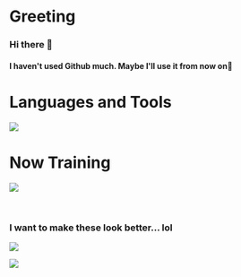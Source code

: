# Greeting
### Hi there 👋

#### I haven't used Github much. Maybe I'll use it from now on🤔

# Languages and Tools
![](https://skillicons.dev/icons?i=java,php,js,python,androidstudio,vscode)

# Now Training
![](https://skillicons.dev/icons?i=git,react,docker)

<br>
<div align="center">

  </div>

### I want to make these look better... lol
![](https://github-readme-stats.vercel.app/api?username=CalicoMunchikin&show_icons=true&theme=vue-dark)

[![](https://github-readme-stats.vercel.app/api/top-langs/?username=CalicoMunchikin&layout=compact&theme=vue-dark)](https://github.com/anuraghazra/github-readme-stats)

